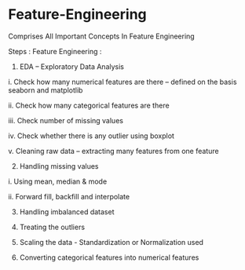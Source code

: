 # Feature-Engineering
Comprises All Important Concepts In Feature Engineering

Steps : 
Feature Engineering :
1.	EDA – Exploratory Data Analysis

i.	Check how many numerical features are there – defined on the basis seaborn and matplotlib

ii.	Check how many categorical features are there

iii.	Check number of missing values 

iv.	Check whether there is any outlier using boxplot

v.	Cleaning raw data – extracting many features from one feature


2.	Handling missing values

i.	Using mean, median & mode

ii.	Forward fill, backfill and interpolate
 

3.	Handling imbalanced dataset


4.	Treating the outliers



5.	Scaling the data - Standardization or Normalization used


6.	Converting categorical features into numerical features

